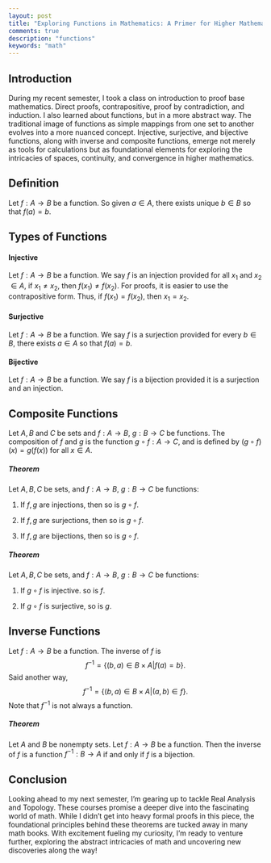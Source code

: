 ```yaml
---
layout: post
title: "Exploring Functions in Mathematics: A Primer for Higher Mathematics"
comments: true
description: "functions"
keywords: "math"
---
```


## Introduction

During my recent semester, I took a class on introduction to proof base mathematics. Direct proofs, contrapositive, proof by contradiction, and induction. I also learned about functions, but in a more abstract way. The traditional image of functions as simple mappings from one set to another evolves into a more nuanced concept. Injective, surjective, and bijective functions, along with inverse and composite functions, emerge not merely as tools for calculations but as foundational elements for exploring the intricacies of spaces, continuity, and convergence in higher mathematics.

## Definition

Let $f: A \rightarrow B$ be a function. So given $a \in A$, there exists unique  $b \in B$ so that $f(a) = b$.

## Types of Functions

#### Injective

Let $f: A \rightarrow B$ be a function. We say $f$ is an injection provided for all $x_1$ and $x_2$ $\in A$, if $x_1 \neq x_2$, then $f(x_1) \neq f(x_2).$ For proofs, it is easier to use the contrapositive form. Thus, if $f(x_1) = f(x_2)$, then $x_1 = x_2.$

#### Surjective

Let $f: A \rightarrow B$ be a function. We say $f$ is a surjection provided for every $b \in B$, there exists $a \in A$ so that $f(a) = b.$

#### Bijective

Let $f: A \rightarrow B$ be a function. We say $f$ is a bijection provided it is a surjection and an injection.

## Composite Functions

Let $A, B$ and $C$ be sets and $f: A \rightarrow B$, $g: B \rightarrow C$ be functions. The composition of $f$ and $g$ is the function $g \circ f: A \rightarrow C$, and is defined by $(g \circ f)(x) = g(f(x))$ for all $x \in A$.

##### Theorem

Let $A, B, C$ be sets, and $f: A \rightarrow B$, $g: B \rightarrow C$ be functions:

1. If $f, g$ are injections, then so is $g \circ f.$

2. If $f, g$ are surjections, then so is $g \circ f.$

3. If $f, g$ are bijections, then so is $g \circ f.$

##### Theorem

Let $A, B, C$ be sets, and $f: A \rightarrow B$, $g: B \rightarrow C$ be functions:

1. If $g \circ f$ is injective. so is $f$.

2. If $g \circ f$ is surjective, so is $g$.

## Inverse Functions

Let $f: A \rightarrow B$ be a function. 
The inverse of $f$ is $$f^{-1} = \{ (b, a) \in B \times A | f(a) = b \}.$$ Said another way, $$f^{-1} = \{ (b, a) \in B \times A | (a, b) \in f \}.$$ Note that $f^{-1}$ is not always a function.

##### Theorem

Let $A$ and $B$ be nonempty sets. Let $f: A \rightarrow B$ be a function. Then the inverse of $f$ is a function $f^{-1}: B \rightarrow A$ if and only if $f$ is a bijection.

## Conclusion

Looking ahead to my next semester, I’m gearing up to tackle Real Analysis and Topology. These courses promise a deeper dive into the fascinating world of math. While I didn’t get into heavy formal proofs in this piece, the foundational principles behind these theorems are tucked away in many math books. With excitement fueling my curiosity, I’m ready to venture further, exploring the abstract intricacies of math and uncovering new discoveries along the way!